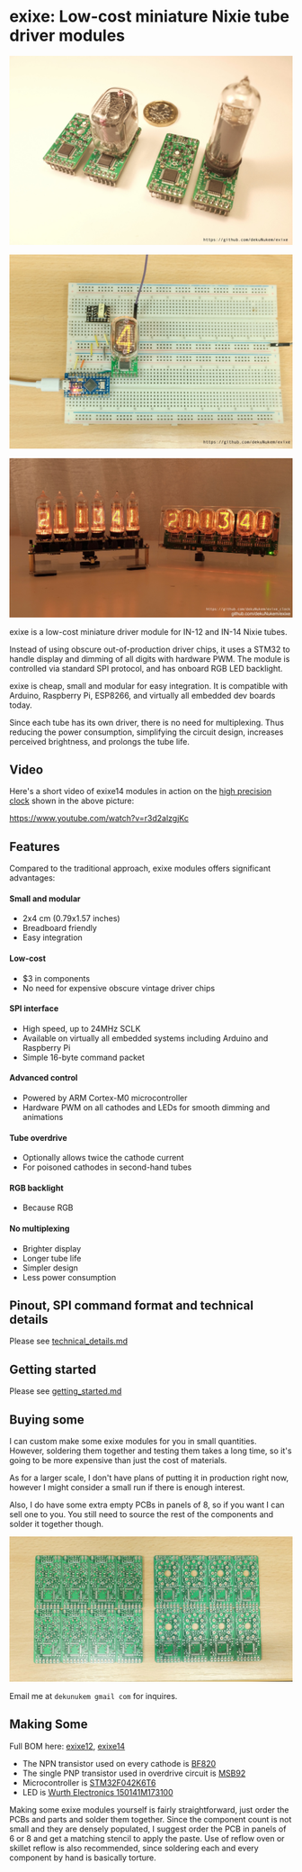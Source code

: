 # exixe: Low-cost miniature Nixie tube driver modules

![Alt text](resources/title.jpg)

![Alt text](resources/breadboard.jpg)

![Alt text](resources/clocks.jpg)

exixe is a low-cost miniature driver module for IN-12 and IN-14 Nixie tubes.

Instead of using obscure out-of-production driver chips, it uses a STM32 to handle display and dimming of all digits with hardware PWM. The module is controlled via standard SPI protocol, and has onboard RGB LED backlight.

exixe is cheap, small and modular for easy integration. It is compatible with Arduino, Raspberry Pi, ESP8266, and virtually all embedded dev boards today.

Since each tube has its own driver, there is no need for multiplexing. Thus reducing the power consumption, simplifying the circuit design, increases perceived brightness, and prolongs the tube life.

## Video

Here's a short video of exixe14 modules in action on the [high precision clock](https://github.com/dekuNukem/exixe_clock) shown in the above picture:

https://www.youtube.com/watch?v=r3d2alzgjKc

## Features

Compared to the traditional approach, exixe modules offers significant advantages:

#### Small and modular
* 2x4 cm (0.79x1.57 inches)
* Breadboard friendly
* Easy integration

#### Low-cost
* $3 in components
* No need for expensive obscure vintage driver chips

#### SPI interface
* High speed, up to 24MHz SCLK
* Available on virtually all embedded systems including Arduino and Raspberry Pi
* Simple 16-byte command packet

#### Advanced control
* Powered by ARM Cortex-M0 microcontroller
* Hardware PWM on all cathodes and LEDs for smooth dimming and animations

#### Tube overdrive
* Optionally allows twice the cathode current
* For poisoned cathodes in second-hand tubes

#### RGB backlight
* Because RGB

#### No multiplexing
* Brighter display
* Longer tube life
* Simpler design
* Less power consumption

## Pinout, SPI command format and technical details

Please see [technical_details.md](/technical_details.md)

## Getting started

Please see [getting_started.md](/getting_started.md)

## Buying some

I can custom make some exixe modules for you in small quantities. However, soldering them together and testing them takes a long time, so it's going to be more expensive than just the cost of materials.

As for a larger scale, I don't have plans of putting it in production right now, however I might consider a small run if there is enough interest.

Also, I do have some extra empty PCBs in panels of 8, so if you want I can sell one to you. You still need to source the rest of the components and solder it together though.

![Alt text](resources/empty_pcb.jpg)

Email me at `dekunukem gmail com` for inquires.

## Making Some

Full BOM here: [exixe12](resources/exixe12_bom.xlsx), [exixe14](resources/exixe14_bom.xlsx)

* The NPN transistor used on every cathode is [BF820](https://www.mouser.co.uk/Search/ProductDetail.aspx?R=BF820W%2c135virtualkey66800000virtualkey771-BF820W135)
* The single PNP transistor used in overdrive circuit is [MSB92](https://www.mouser.co.uk/Search/ProductDetail.aspx?R=MSB92ASWT1Gvirtualkey58410000virtualkey863-MSB92ASWT1G)
* Microcontroller is [STM32F042K6T6](https://www.mouser.co.uk/Search/ProductDetail.aspx?R=STM32F042K6T6virtualkey51120000virtualkey511-STM32F042K6T6)
* LED is [Wurth Electronics 150141M173100](https://www.mouser.co.uk/Search/ProductDetail.aspx?R=150141M173100virtualkey51100000virtualkey710-150141M173100)

Making some exixe modules yourself is fairly straightforward, just order the PCBs and parts and solder them together. Since the component count is not small and they are densely populated, I suggest order the PCB in panels of 6 or 8 and get a matching stencil to apply the paste. Use of reflow oven or skillet reflow is also recommended, since soldering each and every component by hand is basically torture.